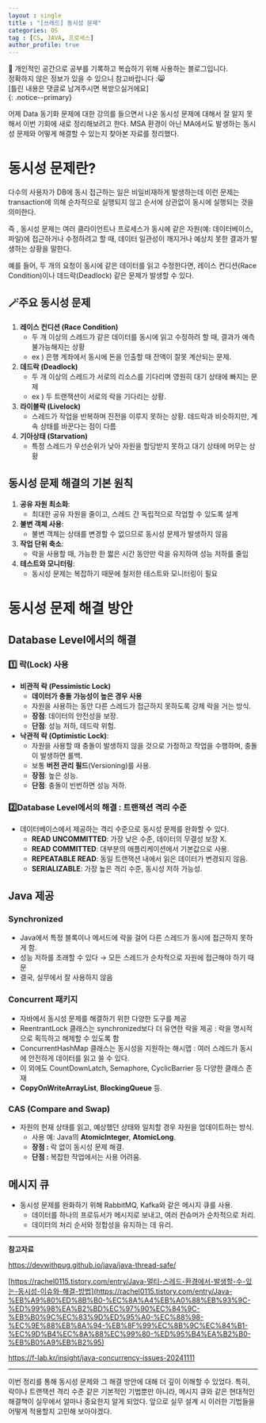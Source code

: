 ```yaml
---
layout : single
title : "[쓰레드] 동시성 문제"
categories: OS
tag : [CS, JAVA, 프로세스]
author_profile: true
---
```


📌 개인적인 공간으로 공부를 기록하고 복습하기 위해 사용하는 블로그입니다. <br>
정확하지 않은 정보가 있을 수 있으니 참고바랍니다 :😸 <br>
[틀린 내용은 댓글로 남겨주시면 복받으실거에요]  
{: .notice--primary}

어제 Data 동기화 문제에 대한 강의를 들으면서 나온 동시성 문제에 대해서 잘 알지 못해서 이번 기회에 새로 정리해보려고 한다. MSA 환경이 아닌 MA에서도 발생하는 동시성 문제와 어떻게 해결할 수 있는지 찾아본 자료를 정리했다.

# **동시성 문제란?**

다수의 사용자가 DB에 동시 접근하는 일은 비일비재하게 발생하는데 이런 문제는 transaction에 의해 순차적으로 실행되지 않고 순서에 상관없이 동시에 실행되는 것을 의미한다.

즉 , 동시성 문제는 여러 클라이언트나 프로세스가 동시에 같은 자원(예: 데이터베이스, 파일)에 접근하거나 수정하려고 할 때, 데이터 일관성이 깨지거나 예상치 못한 결과가 발생하는 상황을 말한다.

예를 들어, 두 개의 요청이 동시에 같은 데이터를 읽고 수정한다면, 레이스 컨디션(Race Condition)이나 데드락(Deadlock) 같은 문제가 발생할 수 있다.

## 🪄주요 동시성 문제

1. **레이스 컨디션 (Race Condition)**
    - 두 개 이상의 스레드가 같은 데이터를 동시에 읽고 수정하려 할 때, 결과가 예측 불가능해지는 상황
    - ex ) 은행 계좌에서 동시에 돈을 인출할 때 잔액이 잘못 계산되는 문제.
2. **데드락 (Deadlock)**
    - 두 개 이상의 스레드가 서로의 리소스를 기다리며 영원히 대기 상태에 빠지는 문제
    - ex ) 두 트랜잭션이 서로의 락을 기다리는 상황.
3. **라이블락 (Livelock)**
    - 스레드가 작업을 반복하며 진전을 이루지 못하는 상황. 데드락과 비슷하지만, 계속 상태를 바꾼다는 점이 다름
4. **기아상태 (Starvation)**
    - 특정 스레드가 우선순위가 낮아 자원을 할당받지 못하고 대기 상태에 머무는 상황

## **동시성 문제 해결의 기본 원칙**

1. **공유 자원 최소화**:
    - 최대한 공유 자원을 줄이고, 스레드 간 독립적으로 작업할 수 있도록 설계
2. **불변 객체 사용**:
    - 불변 객체는 상태를 변경할 수 없으므로 동시성 문제가 발생하지 않음
3. **작업 단위 축소**:
    - 락을 사용할 때, 가능한 한 짧은 시간 동안만 락을 유지하여 성능 저하를 줄임
4. **테스트와 모니터링**:
    - 동시성 문제는 복잡하기 때문에 철저한 테스트와 모니터링이 필요

# **동시성 문제 해결 방안**

## **Database Level에서의 해결**

### **1️⃣ 락(Lock) 사용**

- **비관적 락 (Pessimistic Lock)**
    - **데이터가 충돌 가능성이 높은 경우 사용**
    - 자원을 사용하는 동안 다른 스레드가 접근하지 못하도록 강제 락을 거는 방식.
    - **장점**: 데이터의 안전성을 보장.
    - **단점**: 성능 저하, 데드락 위험.
- **낙관적 락 (Optimistic Lock)**:
    - 자원을 사용할 때 충돌이 발생하지 않을 것으로 가정하고 작업을 수행하며, 충돌이 발생하면 롤백.
    - 보통 **버전 관리 필드**(Versioning)를 사용.
    - **장점**: 높은 성능.
    - **단점**: 충돌이 빈번하면 성능 저하.

### **2️⃣Database Level에서의 해결 : 트랜잭션 격리 수준**

- 데이터베이스에서 제공하는 격리 수준으로 동시성 문제를 완화할 수 있다.
    - **READ UNCOMMITTED**: 가장 낮은 수준, 데이터의 무결성 보장 X.
    - **READ COMMITTED**: 대부분의 애플리케이션에서 기본값으로 사용.
    - **REPEATABLE READ**: 동일 트랜잭션 내에서 읽은 데이터가 변경되지 않음.
    - **SERIALIZABLE**: 가장 높은 격리 수준, 동시성 저하 가능성.

## Java 제공

### **Synchronized**

- Java에서 특정 블록이나 메서드에 락을 걸어 다른 스레드가 동시에 접근하지 못하게 함.
- 성능 저하를 초래할 수 있다 → 모든 스레드가 순차적으로 자원에 접근해야 하기 때문
- 결국, 실무에서 잘 사용하지 않음

### Concurrent 패키지

- 자바에서 동시성 문제를 해결하기 위한 다양한 도구를 제공
- ReentrantLock 클래스는 synchronized보다 더 유연한 락을 제공 : 락을 명시적으로 획득하고 해제할 수 있도록 함
- ConcurrentHashMap 클래스는 동시성을 지원하는 해시맵 :  여러 스레드가 동시에 안전하게 데이터를 읽고 쓸 수 있다.
- 이 외에도 CountDownLatch, Semaphore, CyclicBarrier 등 다양한 클래스 존재
- **CopyOnWriteArrayList**, **BlockingQueue** 등.

### **CAS (Compare and Swap)**

- 자원의 현재 상태를 읽고, 예상했던 상태와 일치할 경우 자원을 업데이트하는 방식.
    - 사용 예: Java의 **AtomicInteger**, **AtomicLong**.
    - **장점 :** 락 없이 동시성 문제 해결.
    - **단점 :** 복잡한 작업에서는 사용 어려움.

## **메시지 큐**

- 동시성 문제를 완화하기 위해 RabbitMQ, Kafka와 같은 메시지 큐를 사용.
    - 데이터를 하나의 프로듀서가 메시지로 보내고, 여러 컨슈머가 순차적으로 처리.
    - 데이터의 처리 순서와 정합성을 유지하는 데 유리.

---

**참고자료**

https://devwithpug.github.io/java/java-thread-safe/

[https://rachel0115.tistory.com/entry/Java-멀티-스레드-환경에서-발생할-수-있는-동시성-이슈와-해결-방법](https://rachel0115.tistory.com/entry/Java-%EB%A9%80%ED%8B%B0-%EC%8A%A4%EB%A0%88%EB%93%9C-%ED%99%98%EA%B2%BD%EC%97%90%EC%84%9C-%EB%B0%9C%EC%83%9D%ED%95%A0-%EC%88%98-%EC%9E%88%EB%8A%94-%EB%8F%99%EC%8B%9C%EC%84%B1-%EC%9D%B4%EC%8A%88%EC%99%80-%ED%95%B4%EA%B2%B0-%EB%B0%A9%EB%B2%95)

https://f-lab.kr/insight/java-concurrency-issues-20241111

---

이번 정리를 통해 동시성 문제와 그 해결 방안에 대해 더 깊이 이해할 수 있었다. 특히, 락이나 트랜잭션 격리 수준 같은 기본적인 기법뿐만 아니라, 메시지 큐와 같은 현대적인 해결책이 실무에서 얼마나 중요한지 알게 되었다. 앞으로 실무 설계 시 이러한 기법들을 어떻게 적용할지 고민해 보아야겠다.


<br>
<br>
<br>
<br>
<br>